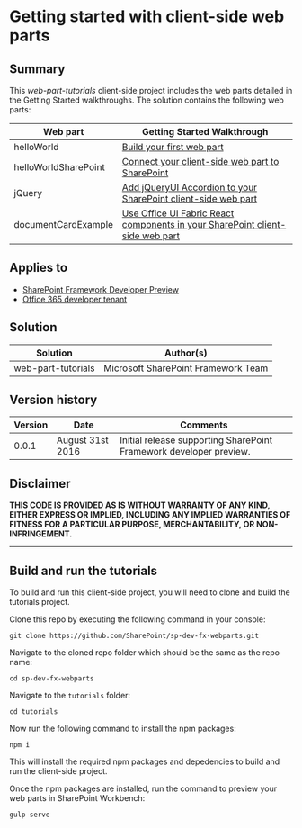 # Getting started with client-side web parts

## Summary

This *web-part-tutorials* client-side project includes the web parts detailed in the Getting Started walkthroughs. The solution contains the following web parts:

| Web part  | Getting Started Walkthrough |
| ------------- | ------------- |
| helloWorld  | [Build your first web part](http://officedevcentersite-devxhome.azurewebsites.net/sharepoint/docs/spfx/web-parts/get-started/build-a-hello-world-web-part)   |
| helloWorldSharePoint  | [Connect your client-side web part to SharePoint](http://officedevcentersite-devxhome.azurewebsites.net/sharepoint/docs/spfx/web-parts/get-started/connect-to-sharepoint)  |
| jQuery  | [Add jQueryUI Accordion to your SharePoint client-side web part](http://officedevcentersite-devxhome.azurewebsites.net/sharepoint/docs/spfx/web-parts/get-started/add-jqueryui-accordion-to-web-part)  |
| documentCardExample  | [Use Office UI Fabric React components in your SharePoint client-side web part](http://officedevcentersite-devxhome.azurewebsites.net/sharepoint/docs/spfx/web-parts/get-started/use-fabric-react-components)  |

## Applies to

* [SharePoint Framework Developer Preview](http://officedevcentersite-devxhome.azurewebsites.net/sharepoint/docs/spfx/sharepoint-framework-overview)
* [Office 365 developer tenant](http://officedevcentersite-devxhome.azurewebsites.net/sharepoint/docs/spfx/set-up-your-developer-tenant)

## Solution

| Solution  | Author(s) |
| ------------- | ------------- |
| web-part-tutorials  | Microsoft SharePoint Framework Team   |

## Version history

| Version  | Date | Comments |
| ------------- | ------------- | ------------- |
| 0.0.1  | August 31st 2016   | Initial release supporting SharePoint Framework developer preview. |

## Disclaimer

**THIS CODE IS PROVIDED AS IS WITHOUT WARRANTY OF ANY KIND, EITHER EXPRESS OR IMPLIED, INCLUDING ANY IMPLIED WARRANTIES OF FITNESS FOR A PARTICULAR PURPOSE, MERCHANTABILITY, OR NON-INFRINGEMENT.**

----------

## Build and run the tutorials

To build and run this client-side project, you will need to clone and build the tutorials project.

Clone this repo by executing the following command in your console:

```
git clone https://github.com/SharePoint/sp-dev-fx-webparts.git
```

Navigate to the cloned repo folder which should be the same as the repo name:

```
cd sp-dev-fx-webparts
```

Navigate to the `tutorials` folder:

```
cd tutorials
```

Now run the following command to install the npm packages:

```
npm i
```

This will install the required npm packages and depedencies to build and run the client-side project.

Once the npm packages are installed, run the command to preview your web parts in SharePoint Workbench:

```
gulp serve
```
